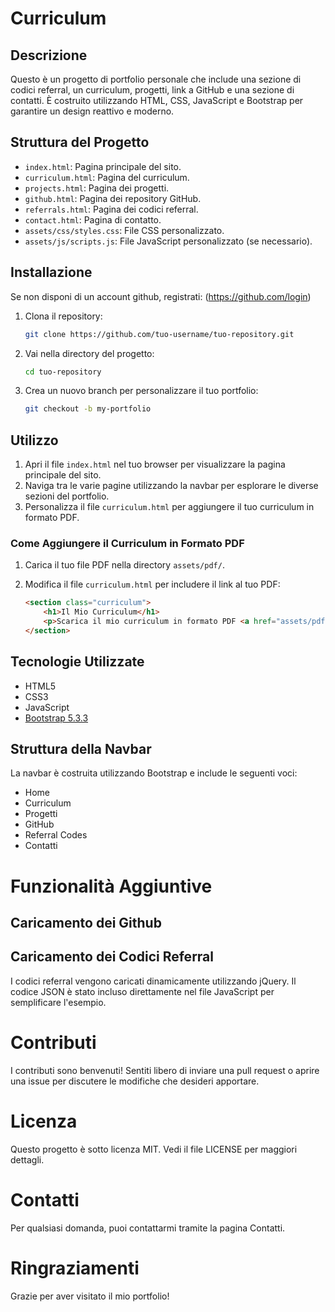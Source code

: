 # Curriculum

## Descrizione

Questo è un progetto di portfolio personale che include una sezione di codici referral, un curriculum, progetti, link a GitHub e una sezione di contatti. È costruito utilizzando HTML, CSS, JavaScript e Bootstrap per garantire un design reattivo e moderno.

## Struttura del Progetto

- `index.html`: Pagina principale del sito.
- `curriculum.html`: Pagina del curriculum.
- `projects.html`: Pagina dei progetti.
- `github.html`: Pagina dei repository GitHub.
- `referrals.html`: Pagina dei codici referral.
- `contact.html`: Pagina di contatto.
- `assets/css/styles.css`: File CSS personalizzato.
- `assets/js/scripts.js`: File JavaScript personalizzato (se necessario).

## Installazione
Se non disponi di un account github, registrati: (https://github.com/login) 

1. Clona il repository:

    ```bash
    git clone https://github.com/tuo-username/tuo-repository.git
    ```

2. Vai nella directory del progetto:

    ```bash
    cd tuo-repository
    ```

3. Crea un nuovo branch per personalizzare il tuo portfolio:

    ```bash
    git checkout -b my-portfolio
    ```

## Utilizzo

1. Apri il file `index.html` nel tuo browser per visualizzare la pagina principale del sito.
2. Naviga tra le varie pagine utilizzando la navbar per esplorare le diverse sezioni del portfolio.
3. Personalizza il file `curriculum.html` per aggiungere il tuo curriculum in formato PDF.

### Come Aggiungere il Curriculum in Formato PDF

1. Carica il tuo file PDF nella directory `assets/pdf/`.
2. Modifica il file `curriculum.html` per includere il link al tuo PDF:

    ```html
    <section class="curriculum">
        <h1>Il Mio Curriculum</h1>
        <p>Scarica il mio curriculum in formato PDF <a href="assets/pdf/tuo-curriculum.pdf" target="_blank">qui</a>.</p>
    </section>
    ```

## Tecnologie Utilizzate

- HTML5
- CSS3
- JavaScript
- [Bootstrap 5.3.3](https://getbootstrap.com/)

## Struttura della Navbar

La navbar è costruita utilizzando Bootstrap e include le seguenti voci:

- Home
- Curriculum
- Progetti
- GitHub
- Referral Codes
- Contatti

# Funzionalità Aggiuntive

## Caricamento dei Github

## Caricamento dei Codici Referral

I codici referral vengono caricati dinamicamente utilizzando jQuery. Il codice JSON è stato incluso direttamente nel file JavaScript per semplificare l'esempio.


# Contributi
I contributi sono benvenuti! Sentiti libero di inviare una pull request o aprire una issue per discutere le modifiche che desideri apportare.

# Licenza
Questo progetto è sotto licenza MIT. Vedi il file LICENSE per maggiori dettagli.

# Contatti
Per qualsiasi domanda, puoi contattarmi tramite la pagina Contatti.

# Ringraziamenti
Grazie per aver visitato il mio portfolio!
